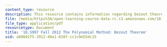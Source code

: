 ```yaml
---
content_type: resource
description: This resource contains information regarding bezout theorem.
file: /media/https%3A/open-learning-course-data-rc.s3.amazonaws.com/18-s997-the-polynomial-method-fall-2012/a08042f5391240a1018fcc1c9e55dc15_MIT18_S997F12_lec13.pdf
file_type: application/pdf
resourcetype: Document
title: '18.S997 Fall 2012 The Polynomial Method: Bezout Theorem'
uid: a08042f5-3912-40a1-018f-cc1c9e55dc15
---
```

